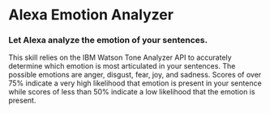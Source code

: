 # Alexa Emotion Analyzer
### Let Alexa analyze the emotion of your sentences.

This skill relies on the IBM Watson Tone Analyzer API to accurately determine which emotion is most articulated in your sentences. The possible emotions are anger, disgust, fear, joy, and sadness. Scores of over 75% indicate a very high likelihood that emotion is present in your sentence while scores of less than 50% indicate a low likelihood that the emotion is present.
